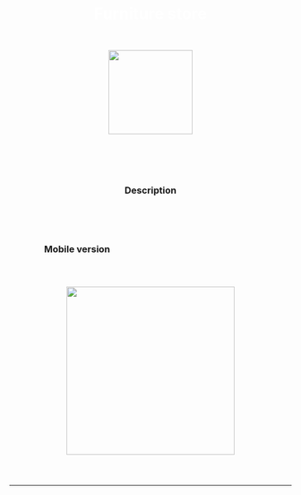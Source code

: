 <body>
<div style="display: flex; align-items: center; justify-content: center; flex-direction: column;">
      
<div style="display: flex; gap: 10px;  flex-direction: column; align-items: center; justify-content: center;">
  <h1  align="center" style="color: white;"> Furniture store
  <p align="center"><img src="https://i.postimg.cc/Kj6Sz7KL/chairlogo.jpg" style="width: 150px; padding: 20px;"></p></h1>  
</div> 

<div>
  <h3 align="left">Description</h3>
    <p  align="left">  </p>
   <br>
    
</div>          
<hr>

<div>
    <h3 align="left">Mobile version</h3>
  <div style="display: flex; gap: 5rem;  flex-direction: row;
        align-items: center; justify-content: center;">
   <img src='https://i.postimg.cc/jqzGQfJ8/mobile-4.png' style="height: 300px; padding: 20px; margin: 20px;" /> 
   </div>
</div>      
</div> 
      
<hr>

</body>
